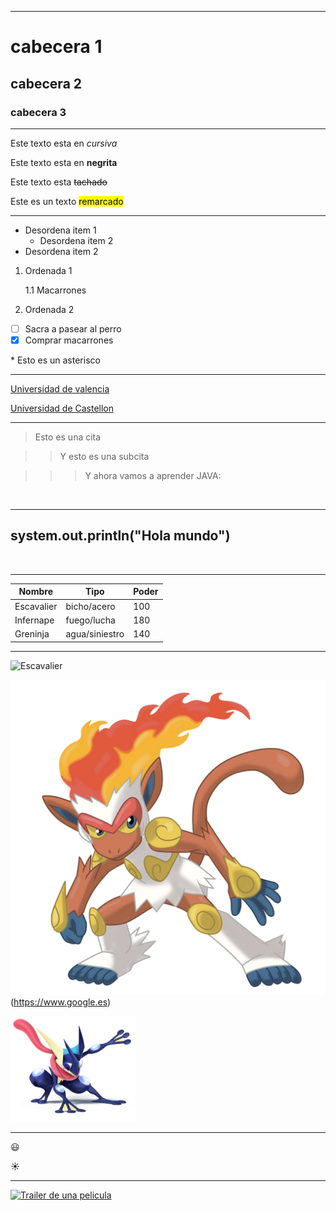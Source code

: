 <!-- 1-Encabezados -->
***

# cabecera 1
## cabecera 2
### cabecera 3


<!-- 2-Formato de texto -->
***
Este texto esta en *cursiva*

Este texto esta en **negrita**

Este texto esta ~~tachado~~

Este es un texto <mark>remarcado</mark>

<!-- 3-Listas -->
***

* Desordena item 1
	* Desordena item 2
* Desordena item 2

1. Ordenada 1

	1.1 Macarrones
	
2. Ordenada 2

- [ ] Sacra a pasear al perro
- [x] Comprar macarrones

\* Esto es un asterisco

<!--4-Enlaces-->
***
[Universidad de valencia](https://www.uv.es)

[Universidad de Castellon](https://www.uji.es "La UJI")

<!--5-Citas-->
***

> Esto es una cita

>> Y esto es una subcita

>>> Y ahora vamos a aprender JAVA:

<br>

---
system.out.println("Hola mundo")
---

<br>

<!--6-Tablas-->
***
|Nombre       |Tipo             |Poder       |
|-----------  |---------------  |----------  |
|Escavalier   |bicho/acero      |100         |
|Infernape    |fuego/lucha      |180         |
|Greninja     |agua/siniestro   |140         |

<!--7-Imagenes-->
***
![Escavalier](https://c0.klipartz.com/pngpicture/55/528/sticker-png-pokemon-black-2-and-white-2-pokemon-x-and-y-escavalier-karrablast-others-fictional-character-pokemon-pokemon-x-and-y-pokemon-black-2-and-white-2-pokemon-anime.png)

![Infernape](infernape.png "Innnn ferrrr  infeeerrrnnneeii")(https://www.google.es)

<img src ="Greninja.png" width="200">

<!--8-Emojis para Github-->
***

:smiley:

:sunny:

<!--9-Insertar video de yotube-->
***

[![Trailer de una pelicula](https://img.youtube.com/vi/FSyWAxUg3Go/0.jpg)](https://www.youtube.com/watch?v=FSyWAxUg3Go)
